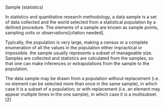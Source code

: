 Sample (statistics)

In statistics and quantitative research methodology, a data sample is a set of data collected and the world selected from a statistical population by a defined procedure.
The elements of a sample are known as sample points, sampling units or observations[citation needed].

Typically, the population is very large, making a census or a complete enumeration of all the values in the population either impractical or impossible. 
    the sample usually represents a subset of manageable size. 
    Samples are collected and statistics are calculated from the samples, so that one can make inferences or extrapolations from the sample to the population.

The data sample may be drawn from a population 
    without replacement (i.e. no element can be selected more than once in the same sample), in which case it is a subset of a population; 
    or with replacement (i.e. an element may appear multiple times in the one sample), in which case it is a multisubset.[2] 